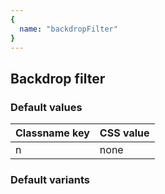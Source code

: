 ```yaml
---
{
  name: "backdropFilter"
}
---
```


## Backdrop filter

### Default values
<!-- defaults.values.start -->
|Classname key|CSS value|
|-------------|---------|
|n            |none     |

<!-- defaults.values.end -->


### Default variants
<!-- defaults.variants.start -->

<!-- defaults.variants.end -->
